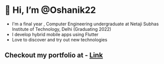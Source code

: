 
# 👋 Hi, I’m @Oshanik22
- I'm a final year , Computer Engineering undergraduate at Netaji Subhas Institute of Technology, Delhi (Graduating 2022)
- I develop hybrid mobile apps using Flutter
- Love to discover and try out new technologies

## Checkout my portfolio at - [Link](https://oshanik.live/)
